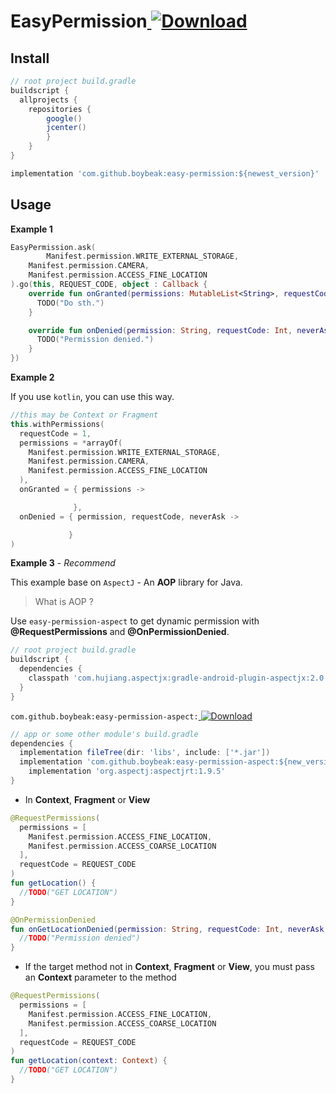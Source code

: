 # EasyPermission[ ![Download](https://api.bintray.com/packages/boybeak/nulldreams/easy-permission/images/download.svg) ](https://bintray.com/boybeak/nulldreams/easy-permission/_latestVersion)
## Install

```groovy
// root project build.gradle
buildscript {
  allprojects {
    repositories {
        google()
        jcenter()
		}
	}
}
```

```groovy
implementation 'com.github.boybeak:easy-permission:${newest_version}'
```



## Usage

**Example 1**

```kotlin
EasyPermission.ask(
		Manifest.permission.WRITE_EXTERNAL_STORAGE,
  	Manifest.permission.CAMERA,
  	Manifest.permission.ACCESS_FINE_LOCATION
).go(this, REQUEST_CODE, object : Callback {
    override fun onGranted(permissions: MutableList<String>, requestCode: Int) {
      TODO("Do sth.")
    }

    override fun onDenied(permission: String, requestCode: Int, neverAsk: Boolean) {
      TODO("Permission denied.")
    }
})
```



**Example 2**

If you use `kotlin`, you can use this way.

```kotlin
//this may be Context or Fragment
this.withPermissions(
  requestCode = 1,
  permissions = *arrayOf(
    Manifest.permission.WRITE_EXTERNAL_STORAGE,
    Manifest.permission.CAMERA,
    Manifest.permission.ACCESS_FINE_LOCATION
  ),
  onGranted = { permissions ->

              },
  onDenied = { permission, requestCode, neverAsk ->

             }
)
```



**Example 3** - *Recommend*

This example base on `AspectJ` - An **AOP** library for Java.

> What is AOP ?
>
> 

Use `easy-permission-aspect` to get dynamic permission with **@RequestPermissions** and **@OnPermissionDenied**.

```groovy
// root project build.gradle
buildscript {
  dependencies {
    classpath 'com.hujiang.aspectjx:gradle-android-plugin-aspectjx:2.0.10'
  }
}
```

`com.github.boybeak:easy-permission-aspect:`[ ![Download](https://api.bintray.com/packages/boybeak/nulldreams/easy-permission-aspect/images/download.svg) ](https://bintray.com/boybeak/nulldreams/easy-permission-aspect/_latestVersion)

```groovy
// app or some other module's build.gradle
dependencies {
  implementation fileTree(dir: 'libs', include: ['*.jar'])
  implementation 'com.github.boybeak:easy-permission-aspect:${new_version}'
	implementation 'org.aspectj:aspectjrt:1.9.5'
}
```



- In **Context**, **Fragment** or **View**

```kotlin
@RequestPermissions(
  permissions = [
    Manifest.permission.ACCESS_FINE_LOCATION,
    Manifest.permission.ACCESS_COARSE_LOCATION
  ],
  requestCode = REQUEST_CODE
)
fun getLocation() {
  //TODO("GET LOCATION")
}

@OnPermissionDenied
fun onGetLocationDenied(permission: String, requestCode: Int, neverAsk: Boolean) {
  //TODO("Permission denied")
}
```

- If the target method not in **Context**, **Fragment** or **View**, you must pass an **Context** parameter to the method

```kotlin
@RequestPermissions(
  permissions = [
    Manifest.permission.ACCESS_FINE_LOCATION,
    Manifest.permission.ACCESS_COARSE_LOCATION
  ],
  requestCode = REQUEST_CODE
)
fun getLocation(context: Context) {
  //TODO("GET LOCATION")
}
```

